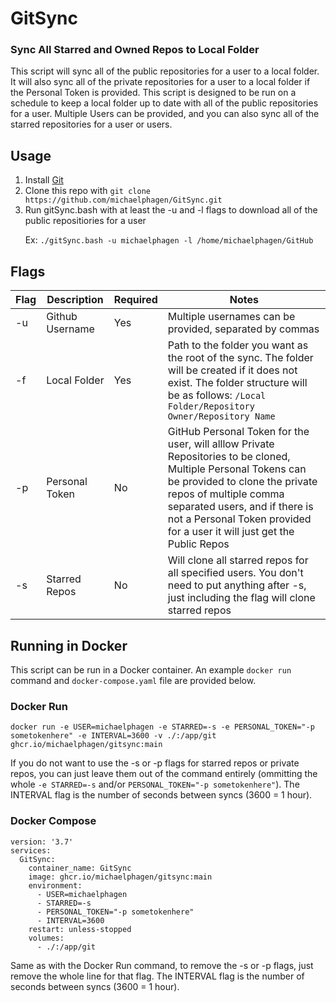 # GitSync
### Sync All Starred and Owned Repos to Local Folder
This script will sync all of the public repositories for a user to a local folder.  It will also sync all of the private repositories for a user to a local folder if the Personal Token is provided.  This script is designed to be run on a schedule to keep a local folder up to date with all of the public repositories for a user. Multiple Users can be provided, and you can also sync all of the starred repositories for a user or users.
## Usage
1. Install [Git](https://git-scm.com/downloads)
2. Clone this repo with `git clone https://github.com/michaelphagen/GitSync.git`
3. Run gitSync.bash with at least the -u and -l flags to download all of the public repositiories for a user

&nbsp;&nbsp;&nbsp;&nbsp;&nbsp;&nbsp;Ex: ```./gitSync.bash -u michaelphagen -l /home/michaelphagen/GitHub```

## Flags
| Flag | Description | Required | Notes |
| --- | --- | --- | --- |
| -u | Github Username | Yes | Multiple usernames can be provided, separated by commas |
| -f | Local Folder | Yes | Path to the folder you want as the root of the sync. The folder will be created if it does not exist. The folder structure will be as follows: ```/Local Folder/Repository Owner/Repository Name``` |
| -p | Personal Token | No | GitHub Personal Token for the user, will alllow Private Repositories to be cloned, Multiple Personal Tokens can be provided to clone the private repos of multiple comma separated users, and if there is not a Personal Token provided for a user it will just get the Public Repos|
| -s | Starred Repos | No | Will clone all starred repos for all specified users. You don't need to put anything after -s, just including the flag will clone starred repos |

## Running in Docker
This script can be run in a Docker container.  An example `docker run` command and `docker-compose.yaml` file are provided below.
### Docker Run
```
docker run -e USER=michaelphagen -e STARRED=-s -e PERSONAL_TOKEN="-p sometokenhere" -e INTERVAL=3600 -v ./:/app/git ghcr.io/michaelphagen/gitsync:main
```

If you do not want to use the -s or -p flags for starred repos or private repos, you can just leave them out of the command entirely (ommitting the whole `-e STARRED=-s` and/or `PERSONAL_TOKEN="-p sometokenhere"`). The INTERVAL flag is the number of seconds between syncs (3600 = 1 hour).
### Docker Compose
```
version: '3.7'
services:
  GitSync:
    container_name: GitSync
    image: ghcr.io/michaelphagen/gitsync:main
    environment:
      - USER=michaelphagen
      - STARRED=-s
      - PERSONAL_TOKEN="-p sometokenhere"
      - INTERVAL=3600
    restart: unless-stopped
    volumes:
      - ./:/app/git
```
Same as with the Docker Run command, to remove the -s or -p flags, just remove the whole line for that flag. The INTERVAL flag is the number of seconds between syncs (3600 = 1 hour).